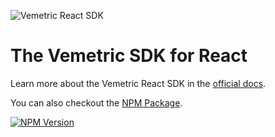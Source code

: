![Vemetric React SDK](https://github.com/user-attachments/assets/50ec13bd-6d23-4cea-af8e-e7ccc3fa403a)

# The Vemetric SDK for React

Learn more about the Vemetric React SDK in the [official docs](https://vemetric.com/docs/sdks/react).

You can also checkout the [NPM Package](https://www.npmjs.com/package/@vemetric/react).

[![NPM Version](https://img.shields.io/npm/v/%40vemetric%2Freact)](https://www.npmjs.com/package/@vemetric/react)
